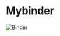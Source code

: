 # Mybinder

[![Binder](https://mybinder.org/badge.svg)](https://mybinder.org/v2/gh/xiaoweideng/Mybinder/master)

